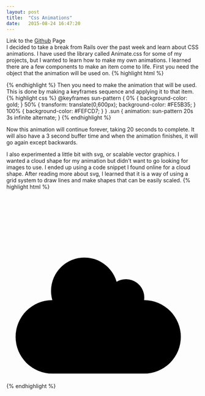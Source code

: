 ```yaml
---
layout: post
title:  "Css Animations"
date:   2015-08-24 16:47:20
---
```

Link to the [Github] Page<br>
I decided to take a break from Rails over the past week and learn about CSS animations.
I have used the library called Animate.css for some of my projects, but I wanted to learn how to make my own animations.
I learned there are a few components to make an item come to life. First you need the object that the animation will be used on.
{% highlight html %}
 <div class="sun"></div>
{% endhighlight %}
Then you need to make the animation that will be used. This is done by making a keyframes sequence and applying it to that item.
{% highlight css %}
 @keyframes sun-pattern {
	0% {
		background-color: gold;
	}
	50% {
		transform: translate(0,600px);
		background-color: #FE5B35;
	}
	100% {
		background-color: #FEFCD7;
	}
}
.sun {
	animation: sun-pattern 20s 3s infinite alternate;
}
{% endhighlight %}

Now this animation will continue forever, taking 20 seconds to complete. It will also have a 3 second buffer time and when the animation finishes, it will go again except backwards.

I also experimented a little bit with svg, or scalable vector graphics. I wanted a cloud shape for my animation but didn't want to go looking for images to use. I ended up using a code snippet I found online for a cloud shape. After reading more about svg, I learned that it is a way of using a grid system to draw lines and make shapes that can be easily scaled.
{% highlight html %}
<svg class="cloud-1" viewBox='0 0 105 105'>
  <path d='M 25,60 
           a 20,20 1 0,0 0,40 
           h 50 
           a 20,20 1 0,0 0,-40 
           a 10,10 1 0,0 -15,-10 
           a 15,15 1 0,0 -35,10  
           z' />
</svg>
{% endhighlight %}

[github]: https://github.com/drewburns/css_animations